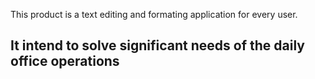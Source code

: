 This product is a text editing and formating application for every user. 
## It intend to solve significant needs of the daily office operations 